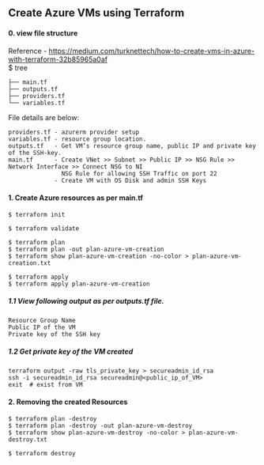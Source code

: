 ## Create Azure VMs using Terraform

#### 0. view file structure
Reference - https://medium.com/turknettech/how-to-create-vms-in-azure-with-terraform-32b85965a0af</br>
$ tree  
```
├── main.tf
├── outputs.tf
├── providers.tf
└── variables.tf
```
File details are below:
```
providers.tf - azurerm provider setup
variables.tf - resource group location.
outputs.tf   - Get VM’s resource group name, public IP and private key of the SSH-key.
main.tf      - Create VNet >> Subnet >> Public IP >> NSG Rule >> Network Interface >> Connect NSG to NI 
               NSG Rule for allowing SSH Traffic on port 22 
             - Create VM with OS Disk and admin SSH Keys
```
#### 1. Create Azure resources as per main.tf 
```
$ terraform init

$ terraform validate 

$ terraform plan
$ terraform plan -out plan-azure-vm-creation
$ terraform show plan-azure-vm-creation -no-color > plan-azure-vm-creation.txt

$ terraform apply
$ terraform apply plan-azure-vm-creation
```
##### 1.1 View following output as per outputs.tf file.
```
Resource Group Name
Public IP of the VM
Private key of the SSH key
```
##### 1.2 Get private key of the VM created 
```
terraform output -raw tls_private_key > secureadmin_id_rsa
ssh -i secureadmin_id_rsa secureadmin@<public_ip_of_VM>
exit  # exist from VM
```
#### 2. Removing the created Resources
```
$ terraform plan -destroy
$ terraform plan -destroy -out plan-azure-vm-destroy
$ terraform show plan-azure-vm-destroy -no-color > plan-azure-vm-destroy.txt

$ terraform destroy 
```
